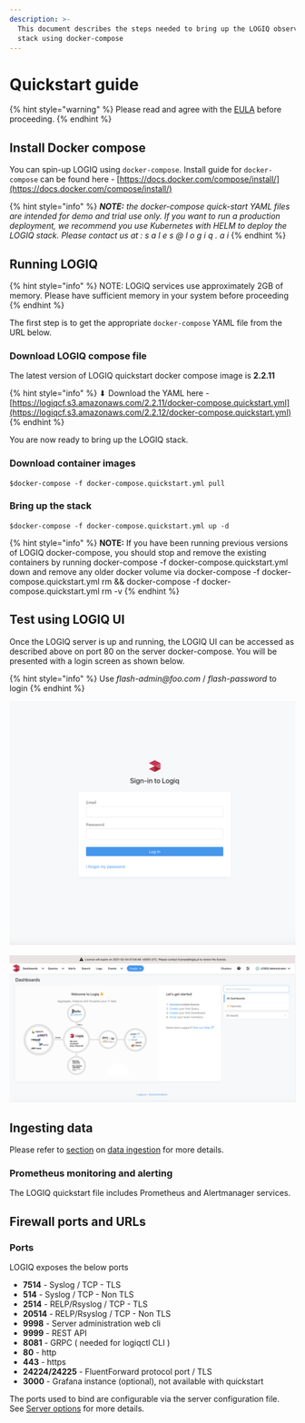 ```yaml
---
description: >-
  This document describes the steps needed to bring up the LOGIQ observability
  stack using docker-compose
---
```


# Quickstart guide

{% hint style="warning" %}
Please read and agree with the [EULA](https://docs.logiq.ai/eula/eula) before proceeding.
{% endhint %}

## Install Docker compose

You can spin-up LOGIQ using `docker-compose`. Install guide for `docker-compose` can be found here - [https://docs.docker.com/compose/install/](https://docs.docker.com/compose/install/)

{% hint style="info" %}
_**NOTE:** the docker-compose quick-start YAML files are intended for demo and trial use only. If you want to run a production deployment, we recommend you use Kubernetes with HELM to deploy the LOGIQ stack. Please contact us at : s a l e s @ l o g i q . a i_
{% endhint %}

## Running LOGIQ

{% hint style="info" %}
NOTE: LOGIQ services use approximately 2GB of memory. Please have sufficient memory in your system before proceeding
{% endhint %}

The first step is to get the appropriate `docker-compose` YAML file from the URL below.

### Download LOGIQ compose file

The latest version of LOGIQ quickstart docker compose image is **2.2.11**

{% hint style="info" %}
⬇ Download the YAML here - [https://logiqcf.s3.amazonaws.com/2.2.11/docker-compose.quickstart.yml](https://logiqcf.s3.amazonaws.com/2.2.12/docker-compose.quickstart.yml)
{% endhint %}

You are now ready to bring up the LOGIQ stack.

### Download container images

```text
$docker-compose -f docker-compose.quickstart.yml pull
```

### Bring up the stack

```text
$docker-compose -f docker-compose.quickstart.yml up -d
```

{% hint style="info" %}
**NOTE:** If you have been running previous versions of LOGIQ docker-compose, you should stop and remove the existing containers by running docker-compose -f docker-compose.quickstart.yml down and remove any older docker volume via docker-compose -f docker-compose.quickstart.yml rm && docker-compose -f docker-compose.quickstart.yml rm -v
{% endhint %}

## Test using LOGIQ UI

Once the LOGIQ server is up and running, the LOGIQ UI can be accessed as described above on port 80 on the server docker-compose. You will be presented with a login screen as shown below.

{% hint style="info" %}
Use _flash-admin@foo.com_ / _flash-password_ to login
{% endhint %}

![](../.gitbook/assets/screen-shot-2020-01-19-at-2.14.21-pm.png)

![](../.gitbook/assets/screen-shot-2021-01-03-at-5.06.08-pm.png)

## Ingesting data

Please refer to [section](agentless/) on [data ingestion](agentless/) for more details.

### Prometheus monitoring and alerting

The LOGIQ quickstart file includes Prometheus and Alertmanager services.

## Firewall ports and URLs

### Ports

LOGIQ exposes the below ports

* **7514** - Syslog / TCP - TLS
* **514** - Syslog / TCP - Non TLS
* **2514** - RELP/Rsyslog / TCP - TLS
* **20514** - RELP/Rsyslog / TCP - Non TLS
* **9998** - Server administration web cli
* **9999** - REST API
* **8081** - GRPC \( needed for logiqctl CLI \)
* **80** - http
* **443** - https
* **24224/24225** - FluentForward protocol port / TLS
* **3000** - Grafana instance \(optional\), not available with quickstart

The ports used to bind are configurable via the server configuration file. See [Server options](../logiq-log-ingest-server-configuration/server-options.md) for more details.

